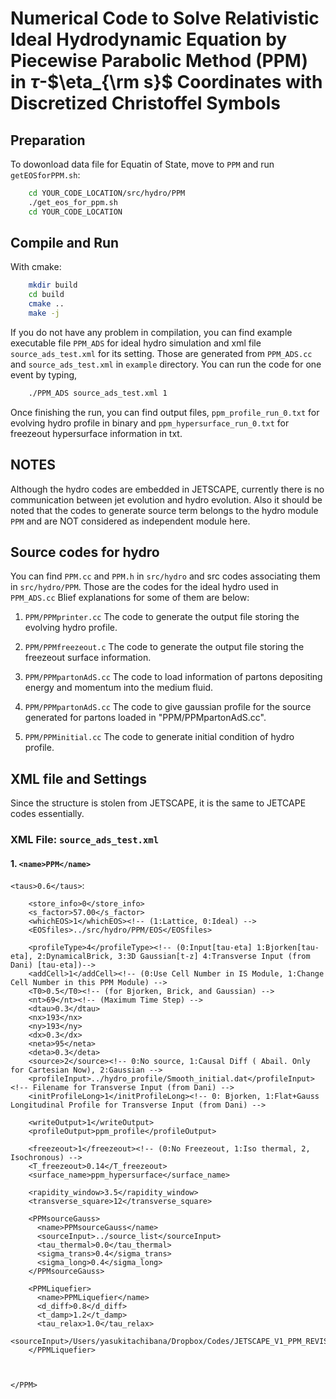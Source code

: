 # Numerical Code to Solve Relativistic Ideal Hydrodynamic Equation by Piecewise Parabolic Method (PPM) in $\tau$-$\eta_{\rm s}$ Coordinates with Discretized Christoffel Symbols 

## Preparation

To dowonload data file for Equatin of State, 
move to ```PPM``` and run ```getEOSforPPM.sh```:

```bash
	cd YOUR_CODE_LOCATION/src/hydro/PPM
	./get_eos_for_ppm.sh
	cd YOUR_CODE_LOCATION
```

## Compile and Run

With cmake:

```bash
	mkdir build
	cd build
	cmake ..
	make -j
```

If you do not have any problem in compilation,
you can find example executable file ```PPM_ADS``` for ideal hydro simulation and xml file ```source_ads_test.xml``` for its setting.
Those are generated from ```PPM_ADS.cc``` and ```source_ads_test.xml``` 
in ```example``` directory. 
You can run the code for one event by typing,

```bash
	./PPM_ADS source_ads_test.xml 1
```

Once finishing the run, you can find output files, 
```ppm_profile_run_0.txt``` for evolving hydro profile in binary and ```ppm_hypersurface_run_0.txt``` for freezeout hypersurface information in txt. 

## NOTES
Although the hydro codes are embedded in JETSCAPE, currently there is no communication between jet evolution and hydro evolution.
Also it should be noted that the codes to generate source term belongs to the hydro module ```PPM``` and are NOT considered as independent module here.

## Source codes for hydro
You can find ```PPM.cc``` and ```PPM.h``` in ```src/hydro``` and src codes associating them in ```src/hydro/PPM```. Those are the codes for the ideal hydro used in ```PPM_ADS.cc```
Blief explanations for some of them are below:

1. ```PPM/PPMprinter.cc```
The code to generate the output file storing the evolving hydro profile.

1. ```PPM/PPMfreezeout.c```
The code to generate the output file storing the freezeout surface information.

1. ```PPM/PPMpartonAdS.cc```
The code to load information of partons depositing energy and momentum into the medium fluid.

1. ```PPM/PPMpartonAdS.cc```
The code to give gaussian profile for the source generated for partons loaded in "PPM/PPMpartonAdS.cc".

1. ```PPM/PPMinitial.cc```
The code to generate initial condition of hydro profile. 

## XML file and Settings
Since the structure is stolen from JETSCAPE, it is the same to JETCAPE codes essentially. 

### XML File: ```source_ads_test.xml```

#### 1. ```<name>PPM</name>```
```<taus>0.6</taus>```: 



        
        <store_info>0</store_info>
        <s_factor>57.00</s_factor>
        <whichEOS>1</whichEOS><!-- (1:Lattice, 0:Ideal) -->
        <EOSfiles>../src/hydro/PPM/EOS</EOSfiles>
        
        <profileType>4</profileType><!-- (0:Input[tau-eta] 1:Bjorken[tau-eta], 2:DynamicalBrick, 3:3D Gaussian[t-z] 4:Transverse Input (from Dani) [tau-eta])-->
        <addCell>1</addCell><!-- (0:Use Cell Number in IS Module, 1:Change Cell Number in this PPM Module) -->
        <T0>0.5</T0><!-- (for Bjorken, Brick, and Gaussian) -->
        <nt>69</nt><!-- (Maximum Time Step) -->
        <dtau>0.3</dtau>
        <nx>193</nx>
        <ny>193</ny>
        <dx>0.3</dx>
        <neta>95</neta>
        <deta>0.3</deta>
        <source>2</source><!-- 0:No source, 1:Causal Diff ( Abail. Only for Cartesian Now), 2:Gaussian -->
        <profileInput>../hydro_profile/Smooth_initial.dat</profileInput><!-- Filename for Transverse Input (from Dani) -->
        <initProfileLong>1</initProfileLong><!-- 0: Bjorken, 1:Flat+Gauss Longitudinal Profile for Transverse Input (from Dani) -->
        
        <writeOutput>1</writeOutput>
        <profileOutput>ppm_profile</profileOutput>
        
        <freezeout>1</freezeout><!-- (0:No Freezeout, 1:Iso thermal, 2, Isochronous) -->
        <T_freezeout>0.14</T_freezeout>
        <surface_name>ppm_hypersurface</surface_name>
        
        <rapidity_window>3.5</rapidity_window>
        <transverse_square>12</transverse_square>
        
        <PPMsourceGauss>
          <name>PPMsourceGauss</name>
          <sourceInput>../source_list</sourceInput>
          <tau_thermal>0.0</tau_thermal>
          <sigma_trans>0.4</sigma_trans>
          <sigma_long>0.4</sigma_long>
        </PPMsourceGauss>
        
        <PPMLiquefier>
          <name>PPMLiquefier</name>
          <d_diff>0.8</d_diff>
          <t_damp>1.2</t_damp>
          <tau_relax>1.0</tau_relax>
          <sourceInput>/Users/yasukitachibana/Dropbox/Codes/JETSCAPE_V1_PPM_REVISED/build/source_ev1.txt</sourceInput>
        </PPMLiquefier>
        
        
        
    </PPM>







